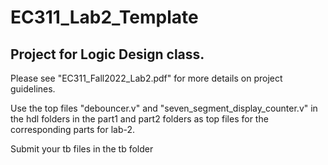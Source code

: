# EC311_Lab2_Template

## Project for Logic Design class.

Please see "EC311_Fall2022_Lab2.pdf" for more details on project guidelines.

Use the top files "debouncer.v" and "seven_segment_display_counter.v" in the hdl folders in the part1 and part2 folders as top files for the corresponding parts for lab-2.

Submit your tb files in the tb folder
